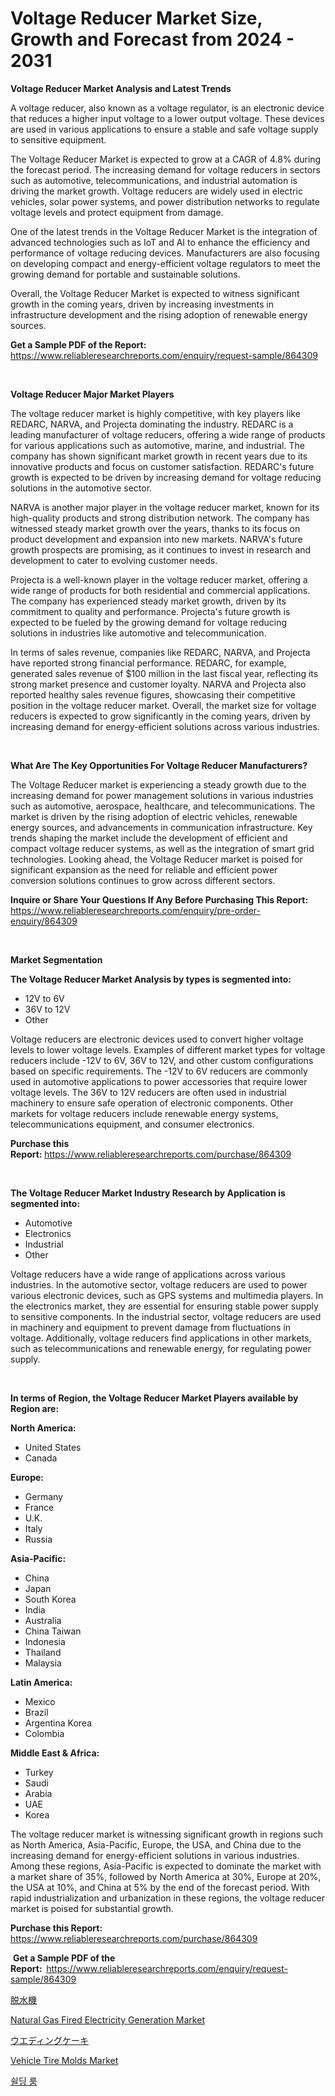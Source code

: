 <p><h1>Voltage Reducer Market Size, Growth and Forecast from 2024 - 2031</h1></p><p><strong>Voltage Reducer Market Analysis and Latest Trends</strong></p>
<p><p>A voltage reducer, also known as a voltage regulator, is an electronic device that reduces a higher input voltage to a lower output voltage. These devices are used in various applications to ensure a stable and safe voltage supply to sensitive equipment.</p><p>The Voltage Reducer Market is expected to grow at a CAGR of 4.8% during the forecast period. The increasing demand for voltage reducers in sectors such as automotive, telecommunications, and industrial automation is driving the market growth. Voltage reducers are widely used in electric vehicles, solar power systems, and power distribution networks to regulate voltage levels and protect equipment from damage.</p><p>One of the latest trends in the Voltage Reducer Market is the integration of advanced technologies such as IoT and AI to enhance the efficiency and performance of voltage reducing devices. Manufacturers are also focusing on developing compact and energy-efficient voltage regulators to meet the growing demand for portable and sustainable solutions.</p><p>Overall, the Voltage Reducer Market is expected to witness significant growth in the coming years, driven by increasing investments in infrastructure development and the rising adoption of renewable energy sources.</p></p>
<p><strong>Get a Sample PDF of the Report:&nbsp;</strong> <a href="https://www.reliableresearchreports.com/enquiry/request-sample/864309">https://www.reliableresearchreports.com/enquiry/request-sample/864309</a></p>
<p>&nbsp;</p>
<p><strong>Voltage Reducer Major Market Players</strong></p>
<p><p>The voltage reducer market is highly competitive, with key players like REDARC, NARVA, and Projecta dominating the industry. REDARC is a leading manufacturer of voltage reducers, offering a wide range of products for various applications such as automotive, marine, and industrial. The company has shown significant market growth in recent years due to its innovative products and focus on customer satisfaction. REDARC's future growth is expected to be driven by increasing demand for voltage reducing solutions in the automotive sector.</p><p>NARVA is another major player in the voltage reducer market, known for its high-quality products and strong distribution network. The company has witnessed steady market growth over the years, thanks to its focus on product development and expansion into new markets. NARVA's future growth prospects are promising, as it continues to invest in research and development to cater to evolving customer needs.</p><p>Projecta is a well-known player in the voltage reducer market, offering a wide range of products for both residential and commercial applications. The company has experienced steady market growth, driven by its commitment to quality and performance. Projecta's future growth is expected to be fueled by the growing demand for voltage reducing solutions in industries like automotive and telecommunication.</p><p>In terms of sales revenue, companies like REDARC, NARVA, and Projecta have reported strong financial performance. REDARC, for example, generated sales revenue of $100 million in the last fiscal year, reflecting its strong market presence and customer loyalty. NARVA and Projecta also reported healthy sales revenue figures, showcasing their competitive position in the voltage reducer market. Overall, the market size for voltage reducers is expected to grow significantly in the coming years, driven by increasing demand for energy-efficient solutions across various industries.</p></p>
<p>&nbsp;</p>
<p><strong>What Are The Key Opportunities For Voltage Reducer Manufacturers?</strong></p>
<p><p>The Voltage Reducer market is experiencing a steady growth due to the increasing demand for power management solutions in various industries such as automotive, aerospace, healthcare, and telecommunications. The market is driven by the rising adoption of electric vehicles, renewable energy sources, and advancements in communication infrastructure. Key trends shaping the market include the development of efficient and compact voltage reducer systems, as well as the integration of smart grid technologies. Looking ahead, the Voltage Reducer market is poised for significant expansion as the need for reliable and efficient power conversion solutions continues to grow across different sectors.</p></p>
<p><strong>Inquire or Share Your Questions If Any Before Purchasing This Report:</strong> <a href="https://www.reliableresearchreports.com/enquiry/pre-order-enquiry/864309">https://www.reliableresearchreports.com/enquiry/pre-order-enquiry/864309</a></p>
<p>&nbsp;</p>
<p><strong>Market Segmentation</strong></p>
<p><strong>The Voltage Reducer Market Analysis by types is segmented into:</strong></p>
<p><ul><li>12V to 6V</li><li>36V to 12V</li><li>Other</li></ul></p>
<p><p>Voltage reducers are electronic devices used to convert higher voltage levels to lower voltage levels. Examples of different market types for voltage reducers include -12V to 6V, 36V to 12V, and other custom configurations based on specific requirements. The -12V to 6V reducers are commonly used in automotive applications to power accessories that require lower voltage levels. The 36V to 12V reducers are often used in industrial machinery to ensure safe operation of electronic components. Other markets for voltage reducers include renewable energy systems, telecommunications equipment, and consumer electronics.</p></p>
<p><strong>Purchase this Report:&nbsp;</strong><a href="https://www.reliableresearchreports.com/purchase/864309">https://www.reliableresearchreports.com/purchase/864309</a></p>
<p>&nbsp;</p>
<p><strong>The Voltage Reducer Market Industry Research by Application is segmented into:</strong></p>
<p><ul><li>Automotive</li><li>Electronics</li><li>Industrial</li><li>Other</li></ul></p>
<p><p>Voltage reducers have a wide range of applications across various industries. In the automotive sector, voltage reducers are used to power various electronic devices, such as GPS systems and multimedia players. In the electronics market, they are essential for ensuring stable power supply to sensitive components. In the industrial sector, voltage reducers are used in machinery and equipment to prevent damage from fluctuations in voltage. Additionally, voltage reducers find applications in other markets, such as telecommunications and renewable energy, for regulating power supply.</p></p>
<p>&nbsp;</p>
<p><strong>In terms of Region, the Voltage Reducer Market Players available by Region are:</strong></p>
<p>
    <p> <strong> North America: </strong>
        <ul>
            <li>United States</li>
            <li>Canada</li>
        </ul>
        </p> 
    <p> <strong> Europe: </strong>
        <ul>
            <li>Germany</li>
            <li>France</li>
            <li>U.K.</li>
            <li>Italy</li>
            <li>Russia</li>
        </ul>
        </p> 
    <p> <strong> Asia-Pacific: </strong>
        <ul>
            <li>China</li>
            <li>Japan</li>
            <li>South Korea</li>
            <li>India</li>
            <li>Australia</li>
            <li>China Taiwan</li>
            <li>Indonesia</li>
            <li>Thailand</li>
            <li>Malaysia</li>
        </ul>
        </p> 
    <p> <strong> Latin America: </strong>
        <ul>
            <li>Mexico</li>
            <li>Brazil</li>
            <li>Argentina Korea</li>
            <li>Colombia</li>
        </ul>
        </p> 
    <p> <strong> Middle East & Africa: </strong>
        <ul>
            <li>Turkey</li>
            <li>Saudi</li>
            <li>Arabia</li>
            <li>UAE</li>
            <li>Korea</li>
        </ul>
    </p>
    </p>
<p><p>The voltage reducer market is witnessing significant growth in regions such as North America, Asia-Pacific, Europe, the USA, and China due to the increasing demand for energy-efficient solutions in various industries. Among these regions, Asia-Pacific is expected to dominate the market with a market share of 35%, followed by North America at 30%, Europe at 20%, the USA at 10%, and China at 5% by the end of the forecast period. With rapid industrialization and urbanization in these regions, the voltage reducer market is poised for substantial growth.</p></p>
<p><strong>Purchase this Report: </strong><a href="https://www.reliableresearchreports.com/purchase/864309">https://www.reliableresearchreports.com/purchase/864309</a></p>
<p>&nbsp;<strong>Get a Sample PDF of the Report:&nbsp;&nbsp;</strong><a href="https://www.reliableresearchreports.com/enquiry/request-sample/864309">https://www.reliableresearchreports.com/enquiry/request-sample/864309</a></p>
<p><strong></strong></p>
<p><p><a href="https://github.com/adcxff01450218/Market-Research-Report-List-1/blob/main/584199416254.md">脱水機</a></p><p><a href="https://github.com/sonuprakash1/Market-Research-Report-List-2/blob/main/natural-gas-fired-electricity-generation-market.md">Natural Gas Fired Electricity Generation Market</a></p><p><a href="https://github.com/xnljig2898992/Market-Research-Report-List-1/blob/main/483927416253.md">ウエディングケーキ</a></p><p><a href="https://issuu.com/reportprime-2/docs/vehicle-tire-molds-market-size-2030.pptx">Vehicle Tire Molds Market</a></p><p><a href="https://github.com/trmesnao7959541/Market-Research-Report-List-1/blob/main/795533615109.md">쉴딩 룸</a></p></p>
